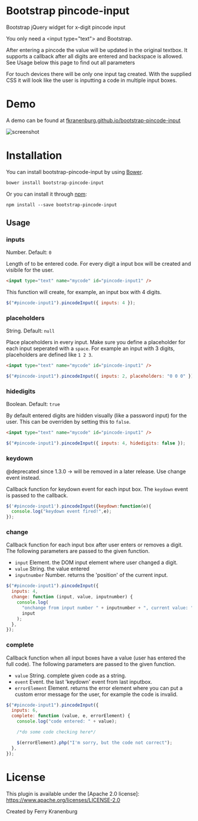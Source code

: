 # Bootstrap pincode-input

Bootstrap jQuery widget for x-digit pincode input

You only need a &lt;input type="text"&gt; and Bootstrap.

After entering a pincode the value will be updated in the original textbox.
It supports a callback after all digits are entered and backspace is allowed.
See Usage below this page to find out all parameters

For touch devices there will be only one input tag created. With the supplied CSS it will look like the user is inputting a code in multiple input boxes.

# Demo

A demo can be found at [fkranenburg.github.io/bootstrap-pincode-input][site]

[site]: http://fkranenburg.github.io/bootstrap-pincode-input

![screenshot](https://raw.github.com/fkranenburg/bootstrap-pincode-input/master/example.jpg)

# Installation

You can install bootstrap-pincode-input by using [Bower](http://bower.io/).

```bash
bower install bootstrap-pincode-input
```

Or you can install it through [npm](https://www.npmjs.com/):

```
npm install --save bootstrap-pincode-input
```

## Usage

### inputs

Number. Default: `0`

Length of to be entered code. For every digit a input box will be created and visibile for the user.

```html
<input type="text" name="mycode" id="pincode-input1" />
```

This function will create, for example, an input box with 4 digits.

```javascript
$("#pincode-input1").pincodeInput({ inputs: 4 });
```

### placeholders

String. Default: `null`

Place placeholders in every input. Make sure you define a placeholder for each input seperated with a `space`.
For example an input with 3 digits, placeholders are defined like `1 2 3`.

```html
<input type="text" name="mycode" id="pincode-input1" />
```

```javascript
$("#pincode-input1").pincodeInput({ inputs: 2, placeholders: "0 0 0" });
```

### hidedigits

Boolean. Default: `true`

By default entered digits are hidden visually (like a password input) for the user.
This can be overriden by setting this to `false`.

```html
<input type="text" name="mycode" id="pincode-input1" />
```

```javascript
$("#pincode-input1").pincodeInput({ inputs: 4, hidedigits: false });
```

### keydown

@deprecated since 1.3.0 -> will be removed in a later release. Use change event instead.

Callback function for keydown event for each input box. The `keydown` event is passed to the callback.

```javascript
$('#pincode-input1').pincodeInput({keydown:function(e){
  console.log("keydown event fired!",e);
});
```

### change

Callback function for each input box after user enters or removes a digit.
The following parameters are passed to the given function.

- `input` Element. the DOM input element where user changed a digit.
- `value` String. the value entered
- `inputnumber` Number. returns the 'position' of the current input.

```javascript
$("#pincode-input1").pincodeInput({
  inputs: 4,
  change: function (input, value, inputnumber) {
    console.log(
      "onchange from input number " + inputnumber + ", current value: " + value,
      input
    );
  },
});
```

### complete

Callback function when all input boxes have a value (user has entered the full code).
The following parameters are passed to the given function.

- `value` String. complete given code as a string.
- `event` Event. the last 'keydown' event from last inputbox.
- `errorElement` Element. returns the error element where you can put a custom error message for the user, for example the code is invalid.

```javascript
$("#pincode-input1").pincodeInput({
  inputs: 6,
  complete: function (value, e, errorElement) {
    console.log("code entered: " + value);

    /*do some code checking here*/

    $(errorElement).php("I'm sorry, but the code not correct");
  },
});
```

# License

This plugin is available under the [Apache 2.0 license]:
https://www.apache.org/licenses/LICENSE-2.0

Created by Ferry Kranenburg
